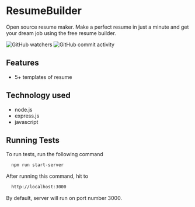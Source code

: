 
# ResumeBuilder
Open source resume maker. Make a perfect resume in just a minute and get your dream job using the free resume builder.

![GitHub watchers](https://img.shields.io/github/watchers/viveknimbolkar/ResumeBuilder?style=social) ![GitHub commit activity](https://img.shields.io/github/commit-activity/y/viveknimbolkar/ResumeBuilder?style=plastic)
## Features

 - 5+ templates of resume

  
## Technology used

- node.js
- express.js
- javascript

  
## Running Tests

To run tests, run the following command

```bash
  npm run start-server
```

After running this command, hit to 
```bash
  http://localhost:3000
```    

By default, server will run on port number 3000.
